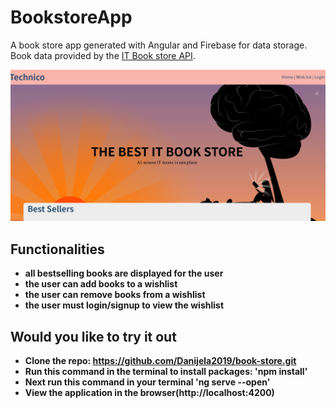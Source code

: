 # BookstoreApp

A book store app generated with Angular and Firebase for data storage. Book data provided by the [IT Book store API](https://api.itbook.store/).

![Hero page](hero_page.png)

## Functionalities

- **all bestselling books are displayed for the user**
- **the user can add books to a wishlist**
- **the user can remove books from a wishlist**
- **the user must login/signup to view the wishlist**

## Would you like to try it out

- **Clone the repo: https://github.com/Danijela2019/book-store.git**
- **Run this command in the terminal to install packages: 'npm install'**
- **Next run this command in your terminal 'ng serve --open'**
- **View the application in the browser(http://localhost:4200)**
